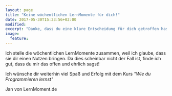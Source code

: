 ```yaml
---
layout: page
title: "Keine wöchentlichen LernMomente für dich!"
date: 2017-05-30T15:33:56+02:00
modified:
excerpt: "Danke, dass du eine klare Entscheidung für dich getroffen hast!"
image:
  feature:
---
```


Ich stelle die wöchentlichen LernMomente zusammen, weil ich glaube, dass sie dir einen Nutzen bringen. Da dies scheinbar nicht der Fall ist, finde ich gut, dass du mir das offen und ehrlich sagst!

Ich wünsche dir weiterhin viel Spaß und Erfolg mit dem Kurs *"Wie du Programmieren lernst"*

Jan von LernMoment.de
